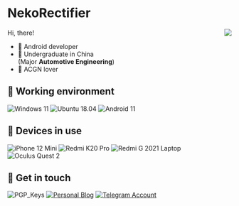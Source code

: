 # NekoRectifier

<img align="right" src="https://github-readme-stats.vercel.app/api?username=NekoRectifier" />

Hi, there!

- 📱 Android developer
- 🏫 Undergraduate in China  
  (Major **Automotive Engineering**)
- 💖 ACGN lover

## 💾 Working environment

![Windows 11](https://img.shields.io/badge/Windows%2011%20Pro-00adef?style=flat-square&logo=windows&logoColor=ffffff)
![Ubuntu 18.04](https://img.shields.io/badge/Ubuntu%2018.04-E95420?style=flat-square&logo=ubuntu&logoColor=white)
![Android 11](https://img.shields.io/badge/Android%2011%20RR-3ddc84?style=flat-square&logo=android&logoColor=ffffff)

## 📱 Devices in use

![iPhone 12 Mini](https://img.shields.io/badge/iPhone%2012%20Mini-121212?style=flat-square&logo=apple&logoColor=ffffff)
![Redmi K20 Pro](https://img.shields.io/badge/Redmi%20K20%20Pro-fd4900?style=flat-square&logo=xiaomi&logoColor=ffffff)
![Redmi G 2021 Laptop](https://img.shields.io/badge/Redmi%20G%202021-fd4900?style=flat-square&logo=xiaomi&logoColor=ffffff)
![Oculus Quest 2](https://img.shields.io/badge/Oculus%20Quest%202-1c1e00?style=flat-square&logo=oculus&logoColor=ffffff)

## 💬 Get in touch

![PGP_Keys](https://img.shields.io/badge/PGP-7C346F5F0D558F3F-blue?style=flat-square)
[![Personal Blog](https://img.shields.io/badge/-https://nekorect.eu.org/-4d4d4d?style=flat-square&logo=Hexo&logoColor=fff)](https://nekorect.eu.org)
[![Telegram Account](https://img.shields.io/badge/-NekoRectifier-3db6f1?style=flat-square&logo=Telegram&logoColor=2ca5e0)](https://t.me/NekoRectifier)




